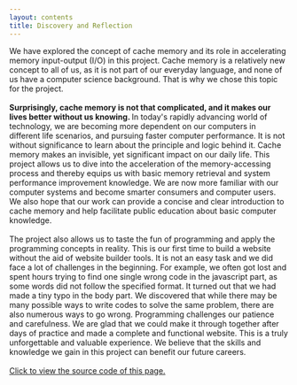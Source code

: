 ```yaml
---
layout: contents
title: Discovery and Reflection
---
```


<body>
We have explored the concept of cache memory and its role in accelerating memory input-output (I/O) in this project. Cache memory is a relatively new concept to all of us, as it is not part of our everyday language, and none of us have a computer science background. That is why we chose this topic for the project. <br/><br/>
<b>Surprisingly, cache memory is not that complicated, and it makes our lives better without us knowing. </b> In today's rapidly advancing world of technology, we are becoming more dependent on our computers in different life scenarios, and pursuing faster computer performance. It is not without significance to learn about the principle and logic behind it. Cache memory makes an invisible, yet significant impact on our daily life. This project allows us to dive into the acceleration of the memory-accessing process and thereby equips us with basic memory retrieval and system performance improvement knowledge. We are now more familiar with our computer systems and become smarter consumers and computer users. We also hope that our work can provide a concise and clear introduction to cache memory and help facilitate public education about basic computer knowledge. <br/><br/>
The project also allows us to taste the fun of programming and apply the programming concepts in reality. This is our first time to build a website without the aid of website builder tools. It is not an easy task and we did face a lot of challenges in the beginning. For example, we often got lost and spent hours trying to find one single wrong code in the javascript part, as some words did not follow the specified format. It turned out that we had made a tiny typo in the body part. We discovered that while there may be many possible ways to write codes to solve the same problem, there are also numerous ways to go wrong. Programming challenges our patience and carefulness. We are glad that we could make it through together after days of practice and made a complete and functional website. This is a truly unforgettable and valuable experience. We believe that the skills and knowledge we gain in this project can benefit our future careers. <br/><br/>
<a href="https://github.com/CS1102proj-Cache/CS1102/blob/main/contents/discovery_and_reflection.md?plain=1">Click to view the source code of this page.</a>
<br/> <br/>
